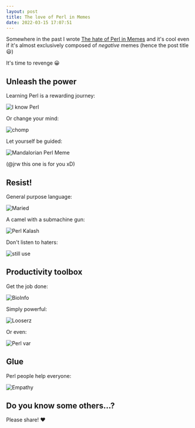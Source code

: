 ```yaml
---
layout: post
title: The love of Perl in Memes
date: 2022-03-15 17:07:51
---
```

Somewhere in the past I wrote [The hate of Perl in Memes](https://dev.to/thibaultduponchelle/the-hate-of-perl-in-memes-469e) and it's cool even if it's almost exclusively composed of *negative* memes (hence the post title :smiley:)

It's time to revenge :grinning:

## Unleash the power
Learning Perl is a rewarding journey:

![I know Perl](/assets/images/1iva4c2uvjrgpvxde87v.jpg)

Or change your mind:

![chomp](/assets/images/syfj6zmk2njiaxaadqdp.jpg)

Let yourself be guided:

![Mandalorian Perl Meme](/assets/images/gkegv5npuqxdp482v4r6.jpg)

(@jrw this one is for you xD)

## Resist!
General purpose language: 

![Maried](/assets/images/rq0w20lmiibmkbr0du1l.jpeg)

A camel with a submachine gun:

![Perl Kalash](/assets/images/51icvra1z4itafm86f4v.jpeg)

Don't listen to haters:

![still use](/assets/images/zklopujdty17buy3b1ph.jpeg)

## Productivity toolbox
Get the job done:

![BioInfo](/assets/images/buv8o9h9546m7nwgw5i2.jpg)

Simply powerful:

![Looserz](/assets/images/ktbslhjdt0mm85u2r1dj.jpg)

Or even: 

![Perl var](/assets/images/c99vbjetgqi9qmw4iakv.png)

## Glue
Perl people help everyone:

![Empathy](/assets/images/jva28ywh1xcv6kzeq39f.jpg)

## Do you know some others...?
Please share! :heart:

